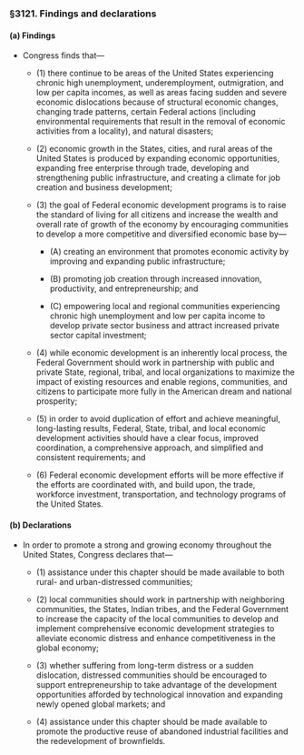 ### §3121. Findings and declarations
#### (a) Findings
* Congress finds that—

  * (1) there continue to be areas of the United States experiencing chronic high unemployment, underemployment, outmigration, and low per capita incomes, as well as areas facing sudden and severe economic dislocations because of structural economic changes, changing trade patterns, certain Federal actions (including environmental requirements that result in the removal of economic activities from a locality), and natural disasters;

  * (2) economic growth in the States, cities, and rural areas of the United States is produced by expanding economic opportunities, expanding free enterprise through trade, developing and strengthening public infrastructure, and creating a climate for job creation and business development;

  * (3) the goal of Federal economic development programs is to raise the standard of living for all citizens and increase the wealth and overall rate of growth of the economy by encouraging communities to develop a more competitive and diversified economic base by—

    * (A) creating an environment that promotes economic activity by improving and expanding public infrastructure;

    * (B) promoting job creation through increased innovation, productivity, and entrepreneurship; and

    * (C) empowering local and regional communities experiencing chronic high unemployment and low per capita income to develop private sector business and attract increased private sector capital investment;


  * (4) while economic development is an inherently local process, the Federal Government should work in partnership with public and private State, regional, tribal, and local organizations to maximize the impact of existing resources and enable regions, communities, and citizens to participate more fully in the American dream and national prosperity;

  * (5) in order to avoid duplication of effort and achieve meaningful, long-lasting results, Federal, State, tribal, and local economic development activities should have a clear focus, improved coordination, a comprehensive approach, and simplified and consistent requirements; and

  * (6) Federal economic development efforts will be more effective if the efforts are coordinated with, and build upon, the trade, workforce investment, transportation, and technology programs of the United States.

#### (b) Declarations
* In order to promote a strong and growing economy throughout the United States, Congress declares that—

  * (1) assistance under this chapter should be made available to both rural- and urban-distressed communities;

  * (2) local communities should work in partnership with neighboring communities, the States, Indian tribes, and the Federal Government to increase the capacity of the local communities to develop and implement comprehensive economic development strategies to alleviate economic distress and enhance competitiveness in the global economy;

  * (3) whether suffering from long-term distress or a sudden dislocation, distressed communities should be encouraged to support entrepreneurship to take advantage of the development opportunities afforded by technological innovation and expanding newly opened global markets; and

  * (4) assistance under this chapter should be made available to promote the productive reuse of abandoned industrial facilities and the redevelopment of brownfields.